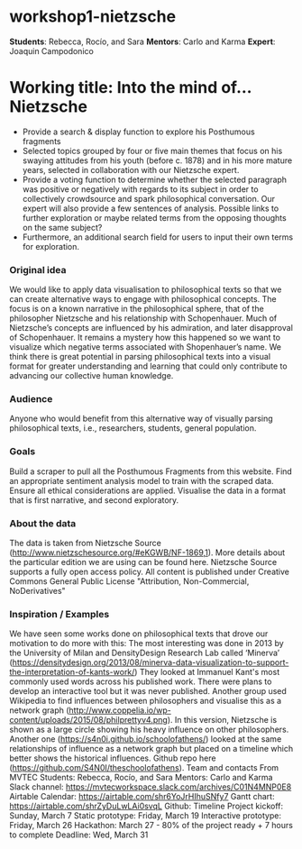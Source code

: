 # workshop1-nietzsche
**Students**: Rebecca, Rocío, and Sara 
**Mentors**: Carlo and Karma
**Expert**: Joaquin Campodonico

# Working title: Into the mind of... Nietzsche
- Provide a search & display function to explore his Posthumous fragments
- Selected topics grouped by four or five main themes that focus on his swaying attitudes from his youth (before c. 1878) and in his more mature years, selected in collaboration with our Nietzsche expert.
- Provide a voting function to determine whether the selected paragraph was positive or negatively with regards to its subject in order to collectively crowdsource and spark philosophical conversation. Our expert will also provide a few sentences of analysis. Possible links to further exploration or maybe related terms from the opposing thoughts on the same subject?
- Furthermore, an additional search field for users to input their own terms for exploration.



### Original idea
We would like to apply data visualisation to philosophical texts so that we can create alternative ways to engage with philosophical concepts. The focus is on a known narrative in the philosophical sphere, that of the philosopher Nietzsche and his relationship with Schopenhauer.
Much of Nietzsche’s concepts are influenced by his admiration, and later disapproval of Schopenhauer. It remains a mystery how this happened so we want to visualize which negative terms associated with Shopenhauer’s name.
We think there is great potential in parsing philosophical texts into a visual format for greater understanding and learning that could only contribute to advancing our collective human knowledge.

### Audience
Anyone who would benefit from this alternative way of visually parsing philosophical texts, i.e., researchers, students, general population.

### Goals
Build a scraper to pull all the Posthumous Fragments from this website.
Find an appropriate sentiment analysis model to train with the scraped data. Ensure all ethical considerations are applied.
Visualise the data in a format that is first narrative, and second exploratory.


### About the data
The data is taken from Nietzsche Source (http://www.nietzschesource.org/#eKGWB/NF-1869,1). More details about the particular edition we are using can be found here.
Nietzsche Source supports a fully open access policy. All content is published under Creative Commons General Public License "Attribution, Non-Commercial, NoDerivatives"

### Inspiration / Examples
We have seen some works done on philosophical texts that drove our motivation to do more with this:
The most interesting was done in 2013 by the University of Milan and DensityDesign Research Lab called ‘Minerva’ (https://densitydesign.org/2013/08/minerva-data-visualization-to-support-the-interpretation-of-kants-work/) They looked at Immanuel Kant's most commonly used words across his published work. There were plans to develop an interactive tool but it was never published.
Another group used Wikipedia to find influences between philosophers and visualise this as a network graph (http://www.coppelia.io/wp-content/uploads/2015/08/philprettyv4.png). In this version, Nietzsche is shown as a large circle showing his heavy influence on other philosophers.
Another one (https://s4n0i.github.io/schoolofathens/) looked at the same relationships of influence as a network graph but placed on a timeline which better shows the historical influences. Github repo here (https://github.com/S4N0I/theschoolofathens).
Team and contacts
From MVTEC
Students: Rebecca, Rocío, and Sara 
Mentors: Carlo and Karma
Slack channel: https://mvtecworkspace.slack.com/archives/C01N4MNP0E8
Airtable Calendar: https://airtable.com/shr6YoJrHIhuSNfy7 Gantt chart: https://airtable.com/shrZyDuLwLAi0svqL
Github: 
Timeline
Project kickoff: Sunday, March 7
Static prototype: Friday, March 19
Interactive prototype: Friday, March 26
Hackathon: March 27 - 80% of the project ready + 7 hours to complete
Deadline: Wed, March 31
